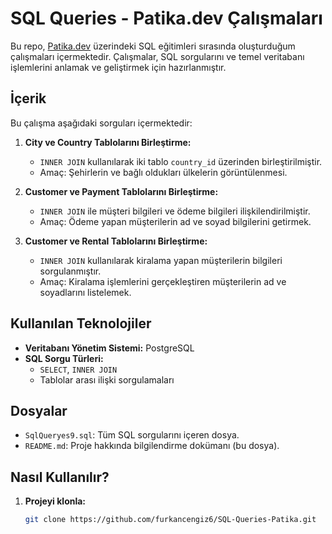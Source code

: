 # SQL Queries - Patika.dev Çalışmaları

Bu repo, [Patika.dev](https://www.patika.dev) üzerindeki SQL eğitimleri sırasında oluşturduğum çalışmaları içermektedir. Çalışmalar, SQL sorgularını ve temel veritabanı işlemlerini anlamak ve geliştirmek için hazırlanmıştır.

## İçerik

Bu çalışma aşağıdaki sorguları içermektedir:

1. **City ve Country Tablolarını Birleştirme:**
   - `INNER JOIN` kullanılarak iki tablo `country_id` üzerinden birleştirilmiştir.
   - Amaç: Şehirlerin ve bağlı oldukları ülkelerin görüntülenmesi.

2. **Customer ve Payment Tablolarını Birleştirme:**
   - `INNER JOIN` ile müşteri bilgileri ve ödeme bilgileri ilişkilendirilmiştir.
   - Amaç: Ödeme yapan müşterilerin ad ve soyad bilgilerini getirmek.

3. **Customer ve Rental Tablolarını Birleştirme:**
   - `INNER JOIN` kullanılarak kiralama yapan müşterilerin bilgileri sorgulanmıştır.
   - Amaç: Kiralama işlemlerini gerçekleştiren müşterilerin ad ve soyadlarını listelemek.

## Kullanılan Teknolojiler

- **Veritabanı Yönetim Sistemi:** PostgreSQL
- **SQL Sorgu Türleri:** 
  - `SELECT`, `INNER JOIN`
  - Tablolar arası ilişki sorgulamaları

## Dosyalar

- `SqlQueryes9.sql`: Tüm SQL sorgularını içeren dosya.
- `README.md`: Proje hakkında bilgilendirme dokümanı (bu dosya).

## Nasıl Kullanılır?

1. **Projeyi klonla:**
   ```bash
   git clone https://github.com/furkancengiz6/SQL-Queries-Patika.git

